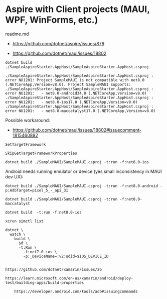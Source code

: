 # Aspire with Client projects (MAUI, WPF, WinForms, etc.)

readme.md

*   https://github.com/dotnet/aspire/issues/876

*   https://github.com/dotnet/maui/issues/18802

```
dotnet build ./SampleAspireStarter.AppHost/SampleAspireStarter.AppHost.csproj
```

```
./SampleAspireStarter.AppHost/SampleAspireStarter.AppHost.csproj : error NU1201: Project SampleMAUI is not compatible with net8.0 (.NETCoreApp,Version=v8.0). Project SampleMAUI supports:
./SampleAspireStarter.AppHost/SampleAspireStarter.AppHost.csproj : error NU1201:   - net8.0-android34.0 (.NETCoreApp,Version=v8.0)
./SampleAspireStarter.AppHost/SampleAspireStarter.AppHost.csproj : error NU1201:   - net8.0-ios17.0 (.NETCoreApp,Version=v8.0)
./SampleAspireStarter.AppHost/SampleAspireStarter.AppHost.csproj : error NU1201:   - net8.0-maccatalyst17.0 (.NETCoreApp,Version=v8.0)
```

Possible workaround:

*   https://github.com/dotnet/maui/issues/18802#issuecomment-1815460892

`SetTargetFramework`

`SkipGetTargetFrameworkProperties`



```
dotnet build ./SampleMAUI/SampleMAUI.csproj -t:run -f:net8.0-ios
```

Android needs running emulator or device (yes small inconsistency in MAUI dev UX):

```
dotnet build ./SampleMAUI/SampleMAUI.csproj -t:run -f:net8.0-android -p:AdbTarget=pixel_5_-_api_31
```

```
dotnet build ./SampleMAUI/SampleMAUI.csproj -t:run -f:net8.0-maccatalyst
```


```
dotnet build  -t:run -f:net8.0-ios

xcrun simctl list

```
    dotnet \
      watch \
        build \
          $d \
          -t:Run \
            -f:net7.0-ios \
            -p:_DeviceName=:v2:udid=$IOS_DEVICE_ID
```

https://github.com/dotnet/xamarin/issues/26

https://learn.microsoft.com/en-us/xamarin/android/deploy-test/building-apps/build-properties

    https://developer.android.com/tools/adb#issuingcommands



